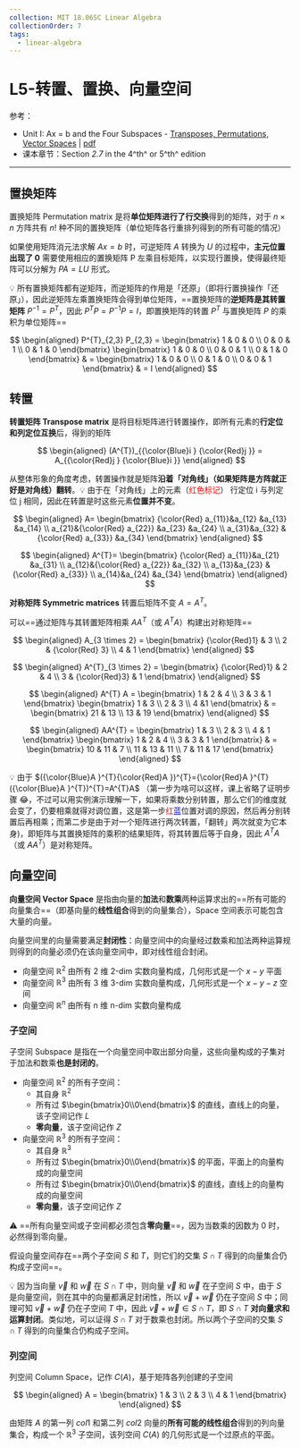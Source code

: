 ```yaml
---
collection: MIT 18.06SC Linear Algebra
collectionOrder: 7
tags:
  - linear-algebra
---
```


# L5-转置、置换、向量空间
参考：
* Unit I: Ax = b and the Four Subspaces - [Transposes, Permutations, Vector Spaces](https://ocw.mit.edu/courses/mathematics/18-06sc-linear-algebra-fall-2011/ax-b-and-the-four-subspaces/transposes-permutations-vector-spaces/) | [pdf](./attachments/MIT18_06SCF11_Ses1.5sum.pdf)
* 课本章节：Section *2.7* in the 4^th^ or 5^th^ edition

---

## 置换矩阵
置换矩阵 Permutation matrix 是将**单位矩阵进行了行交换**得到的矩阵，对于 $n \times n$ 方阵共有 $n!$ 种不同的置换矩阵（单位矩阵各行重排列得到的所有可能的情况）

如果使用矩阵消元法求解 $Ax=b$ 时，可逆矩阵 $A$ 转换为 $U$ 的过程中，**主元位置出现了 $0$** 需要使用相应的置换矩阵 P 左乘目标矩阵，以实现行置换，使得最终矩阵可以分解为 $PA=LU$ 形式。

:bulb: 所有置换矩阵都有逆矩阵，而逆矩阵的作用是「还原」（即将行置换操作「还原」），因此逆矩阵左乘置换矩阵会得到单位矩阵，==置换矩阵的**逆矩阵是其转置矩阵** $P^{-1}=P^{T}$，因此 $P^{T}P=P^{-1}P=I$，即置换矩阵的转置 $P^{T}$ 与置换矩阵 $P$ 的乘积为单位矩阵==

<!-- #region-->
$$
\begin{aligned}
P^{T}_{2,3} P_{2,3} =
\begin{bmatrix}
  1 & 0 & 0 \\
  0 & 0 & 1 \\
  0 & 1 & 0
\end{bmatrix}
\begin{bmatrix}
  1 & 0 & 0 \\
  0 & 0 & 1 \\
  0 & 1 & 0
\end{bmatrix}
& =
\begin{bmatrix}
  1 & 0 & 0 \\
  0 & 1 & 0 \\
  0 & 0 & 1
\end{bmatrix}
& = I
\end{aligned}
$$
<!-- #endregion -->

## 转置
**转置矩阵 Transpose matrix** 是将目标矩阵进行转置操作，即所有元素的**行定位和列定位互换**后，得到的矩阵

<!-- #region-->
$$
\begin{aligned}
(A^{T})_{{\color{Blue}i } {\color{Red}j }} = A_{{\color{Red}j } {\color{Blue}i }}
\end{aligned}
$$
<!-- #endregion -->

从整体形象的角度考虑，转置操作就是矩阵**沿着「对角线」（如果矩阵是方阵就正好是对角线）翻转**。:bulb: 由于在「对角线」上的元素（<span style="color: red">红色标记</span>） 行定位 i 与列定位 j 相同，因此在转置是时这些元素**位置并不变**。

<!-- #region-->
$$
\begin{aligned}
A=
\begin{bmatrix}
  {\color{Red} a_{11}}&a_{12}   &a_{13}  &a_{14} \\
  a_{21}&{\color{Red} a_{22}}   &a_{23}  &a_{24} \\
  a_{31}&a_{32}  &{\color{Red} a_{33}}   &a_{34}
\end{bmatrix}
\end{aligned}
$$
<!-- #endregion -->

<!-- #region-->
$$
\begin{aligned}
A^{T}=
\begin{bmatrix}
  {\color{Red} a_{11}}&a_{21}  &a_{31} \\
  a_{12}&{\color{Red} a_{22}}  &a_{32} \\
  a_{13}&a_{23}  &{\color{Red} a_{33}} \\
  a_{14}&a_{24}  &a_{34}
\end{bmatrix}
\end{aligned}
$$
<!-- #endregion -->

**对称矩阵 Symmetric matrices** 转置后矩阵不变 $A=A^{T}$。

可以==通过矩阵与其转置矩阵相乘 $AA^{T}$（或 $A^{T}A$）构建出对称矩阵==

<!-- #region-->
$$
\begin{aligned}
A_{3 \times 2} =
\begin{bmatrix}
  {\color{Red}1} & 3 \\
  2 & {\color{Red} 3} \\
  4 & 1
\end{bmatrix}
\end{aligned}
$$
<!-- #endregion -->

<!-- #region-->
$$
\begin{aligned}
A^{T}_{3 \times 2} =
\begin{bmatrix}
  {\color{Red}1} & 2 & 4 \\
  3 & {\color{Red}3} & 1
\end{bmatrix}
\end{aligned}
$$
<!-- #endregion -->

<!-- #region-->
$$
\begin{aligned}
A^{T} A =
\begin{bmatrix}
  1 & 2 & 4 \\
  3 & 3 & 1
\end{bmatrix}
\begin{bmatrix}
  1 & 3 \\
  2 & 3 \\
  4 &1
\end{bmatrix}
& =
\begin{bmatrix}
  21 & 13 \\
  13 & 19
\end{bmatrix}
\end{aligned}
$$
<!-- #endregion -->

<!-- #region-->
$$
\begin{aligned}
AA^{T} =
\begin{bmatrix}
  1 & 3 \\
  2 & 3 \\
  4 & 1
\end{bmatrix}
\begin{bmatrix}
  1 & 2 & 4 \\
  3 & 3 & 1
\end{bmatrix}
& =
\begin{bmatrix}
  10 & 11 & 7 \\
  11 & 13 & 11 \\
  7 & 11 & 17
\end{bmatrix}
\end{aligned}
$$
<!-- #endregion -->

:bulb: 由于 $({\color{Blue}A }^{T}{\color{Red}A })^{T}={\color{Red}A }^{T}({\color{Blue}A }^{T})^{T}=A^{T}A$ （第一步为啥可以这样，课上省略了证明步骤 :joy:，不过可以用实例演示理解一下，如果将乘数分别转置，那么它们的维度就会变了，仍要相乘就得对调位置，这是第一步<span style="color:red">红</span><span style="color:blue">蓝</span>位置对调的原因，然后再分别转置后再相乘；而第二步是由于对一个矩阵进行两次转置，「翻转」两次就变为它本身)，即矩阵与其置换矩阵的乘积的结果矩阵，将其转置后等于自身，因此 $A^{T}A$（或 $AA^{T}$）是对称矩阵。

## 向量空间
**向量空间 Vector Space** 是指由向量的**加法**和**数乘**两种运算求出的==所有可能的向量集合==（即基向量的**线性组合**得到的向量集合），Space 空间表示可能包含大量的向量。

向量空间里的向量需要满足**封闭性**：向量空间中的向量经过数乘和加法两种运算规则得到的向量必须仍在该向量空间中，即对线性组合封闭。

* 向量空间 $\mathbb{R}^{2}$ 由所有 2 维 2-dim 实数向量构成，几何形式是一个 $x-y$ 平面
* 向量空间 $\mathbb{R}^{3}$ 由所有 3 维 3-dim 实数向量构成，几何形式是一个 $x-y-z$ 空间
* 向量空间 $\mathbb{R}^{n}$ 由所有 n 维 n-dim 实数向量构成

### 子空间
子空间 Subspace 是指在一个向量空间中取出部分向量，这些向量构成的子集对于加法和数乘**也是封闭的**。


* 向量空间 $\mathbb{R}^{2}$ 的所有子空间：
    * 其自身 $\mathbb{R}^{2}$
    * 所有过 $\begin{bmatrix}0\\0\end{bmatrix}$ 的直线，直线上的向量，该子空间记作 $L$
    * **零向量**，该子空间记作 $Z$
* 向量空间 $\mathbb{R}^{3}$ 的所有子空间：
    * 其自身 $\mathbb{R}^{3}$
    * 所有过 $\begin{bmatrix}0\\0\end{bmatrix}$ 的平面，平面上的向量构成的向量空间
    * 所有过 $\begin{bmatrix}0\\0\end{bmatrix}$ 的直线，直线上的向量构成的向量空间
    * **零向量**，该子空间记作 $Z$

:warning: ==所有向量空间或子空间都必须包含**零向量**==，因为当数乘的因数为 $0$ 时，必然得到零向量。

假设向量空间存在==两个子空间 $S$ 和 $T$，则它们的交集 $S \cap T$ 得到的向量集合仍构成子空间==。

:bulb: 因为当向量 $\vec{v}$ 和 $\vec{w}$ 在 $S \cap T$ 中，则向量 $\vec{v}$ 和 $\vec{w}$ 在子空间 $S$ 中，由于 $S$ 是向量空间，则在其中的向量都满足封闭性，所以 $\vec{v} + \vec{w}$ 仍在子空间 $S$ 中；同理可知 $\vec{v} + \vec{w}$ 仍在子空间 $T$ 中，因此 $\vec{v} + \vec{w} \in S \cap T$，即 $S \cap T$ **对向量求和运算封闭**。类似地，可以证得 $S \cap T$ 对于数乘也封闭。所以两个子空间的交集 $S \cap T$ 得到的向量集合仍构成子空间。

### 列空间
列空间 Column Space，记作 $C(A)$，基于矩阵各列创建的子空间

<!-- #region-->
$$
\begin{aligned}
A =
\begin{bmatrix}
  1 & 3 \\
  2 & 3 \\
  4 & 1
\end{bmatrix}
\end{aligned}
$$
<!-- #endregion -->

由矩阵 $A$ 的第一列 $col1$ 和第二列 $col2$ 向量的**所有可能的线性组合**得到的列向量集合，构成一个 $\mathbb{R}^{3}$ 子空间，该列空间 $C(A)$ 的几何形式是一个过原点的平面。